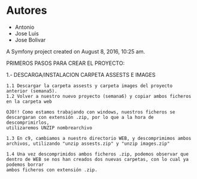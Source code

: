 Autores
=======

* Antonio
* Jose Luis
* Jose Bolivar

A Symfony project created on August 8, 2016, 10:25 am.


PRIMEROS PASOS PARA CREAR EL PROYECTO:


1.- DESCARGA/INSTALACION CARPETA ASSESTS E IMAGES

    1.1 Descargar la carpeta assests y carpeta images del proyecto anterior (semana5).
    1.2 Volver a nuestro nuevo proyecto (semana6) y copiar ambos ficheros en la carpeta web

    OJO!! Como estamos trabajando con windows, nuestros ficheros se descargaran con extensión .zip, por lo que a la hora de descomprimirlos, 
    utilizaremos UNZIP nombrearchivo

    1.3 En c9, cambiamos a nuestro directorio WEB, y descomprimimos ambos archivos, utilizando "unzip assests.zip" y "unzip images.zip"

    1.4 Una vez descomprimidos ambos ficheros .zip, podemos observar que dentro de WEB se nos han creados dos nuevas carpetas, con lo cual ya podemos borrar
    ambos ficheros con extensión .zip.
    
    


